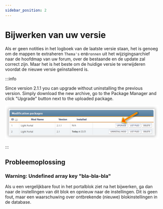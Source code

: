 ```yaml
---
sidebar_position: 2
---
```


# Bijwerken van uw versie
Als er geen notities in het logboek van de laatste versie staan, het is genoeg om de mappen te extraheren `Thema's` en`Bronnen` uit het wijzigingsarchief naar de hoofdmap van uw forum, over de bestaande en de update zal correct zijn. Maar het is het beste om de huidige versie te verwijderen voordat de nieuwe versie geïnstalleerd is.

:::info

Since version 2.1.1 you can upgrade without uninstalling the previous version. Simply download the new archive, go to the Package Manager and click "Upgrade" button next to the uploaded package.

![Updating](upgrade.png)

:::

## Probleemoplossing

### Warning: Undefined array key "bla-bla-bla"
Als u een vergelijkbare fout in het portalblok ziet na het bijwerken, ga dan naar de instellingen van dit blok en opnieuw naar de instellingen. Dit is geen fout, maar een waarschuwing over ontbrekende (nieuwe) blokinstellingen in de database.
